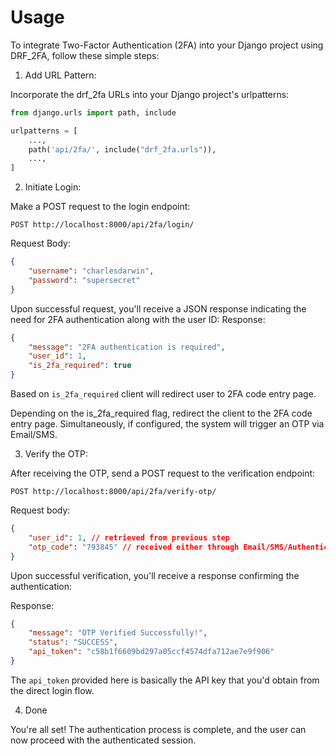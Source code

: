 # Usage
To integrate Two-Factor Authentication (2FA) into your Django project using DRF_2FA, follow these simple steps:

1. Add URL Pattern:

Incorporate the drf_2fa URLs into your Django project's urlpatterns:

```python
from django.urls import path, include

urlpatterns = [
    ...,
    path('api/2fa/', include("drf_2fa.urls")),
    ...,
]
```

2. Initiate Login:

Make a POST request to the login endpoint:

`POST http://localhost:8000/api/2fa/login/`

Request Body:
```json
{
	"username": "charlesdarwin",
	"password": "supersecret"
}
```
Upon successful request, you'll receive a JSON response indicating the need for 2FA authentication along with the user ID:
Response:
```json
{
    "message": "2FA authentication is required",
    "user_id": 1,
    "is_2fa_required": true
}
```
Based on `is_2fa_required` client will redirect user to 2FA code entry page.

Depending on the is_2fa_required flag, redirect the client to the 2FA code entry page.
Simultaneously, if configured, the system will trigger an OTP via Email/SMS.

3. Verify the OTP:

After receiving the OTP, send a POST request to the verification endpoint:

`POST http://localhost:8000/api/2fa/verify-otp/`

Request body:
```json
{
    "user_id": 1, // retrieved from previous step
    "otp_code": "793845" // received either through Email/SMS/Authenticator App
}
```

Upon successful verification, you'll receive a response confirming the authentication:

Response:
```json
{
    "message": "OTP Verified Successfully!",
    "status": "SUCCESS",
    "api_token": "c58b1f6609bd297a05ccf4574dfa712ae7e9f906"
}
```

The `api_token` provided here is basically the API key that you'd obtain from the direct login flow.

4. Done

You're all set! The authentication process is complete, and the user can now proceed with the authenticated session.
